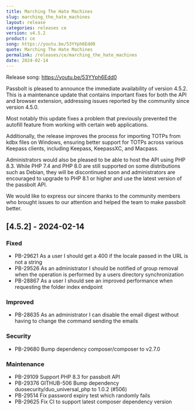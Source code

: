 ```yaml
---
title: Marching The Hate Machines
slug: marching_the_hate_machines
layout: release
categories: releases ce
version: v4.5.2
product: ce
song: https://youtu.be/53YYph6Edd0
quote: Marching The Hate Machines
permalink: /releases/ce/marching_the_hate_machines
date: 2024-02-14
---
```

Release song: https://youtu.be/53YYph6Edd0

Passbolt is pleased to announce the immediate availability of version 4.5.2. This is a maintenance update that contains important fixes for both the API and browser extension, addressing issues reported by the community since version 4.5.0.

Most notably this update fixes a problem that previously prevented the autofill feature from working with certain web applications.

Additionally, the release improves the process for importing TOTPs from kdbx files on Windows, ensuring better support for TOTPs across various Keepass clients, including Keepass, KeepassXC, and Macpass.

Administrators would also be pleased to be able to host the API using PHP 8.3. While PHP 7.4 and PHP 8.0 are still supported on some distributions such as Debian, they will be discontinued soon and administrators are encouraged to upgrade to PHP 8.1 or higher and use the latest version of the passbolt API.

We would like to express our sincere thanks to the community members who brought issues to our attention and helped the team to make passbolt better.

## [4.5.2] - 2024-02-14
### Fixed
- PB-29621 As a user I should get a 400 if the locale passed in the URL is not a string
- PB-29526 As an administrator I should be notified of group removal when the operation is performed by a users directory synchronization
- PB-28867 As a user I should see an improved performance when requesting the folder index endpoint

### Improved
- PB-28635 As an administrator I can disable the email digest without having to change the command sending the emails

### Security
- PB-29680 Bump dependency composer/composer to v2.7.0

### Maintenance
- PB-29109 Support PHP 8.3 for passbolt API
- PB-29376 GITHUB-506 Bump dependency duosecurity/duo_universal_php to 1.0.2 (#506)
- PB-29514 Fix password expiry test which randomly fails
- PB-29625 Fix CI to support latest composer dependency version
